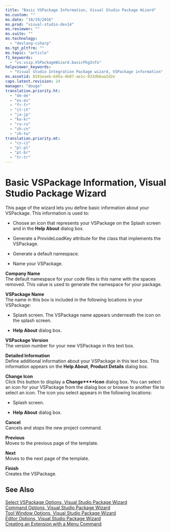 ```yaml
---
title: "Basic VSPackage Information, Visual Studio Package Wizard"
ms.custom: ""
ms.date: "10/19/2016"
ms.prod: "visual-studio-dev14"
ms.reviewer: ""
ms.suite: ""
ms.technology: 
  - "devlang-csharp"
ms.tgt_pltfrm: ""
ms.topic: "article"
f1_keywords: 
  - "vs.vsip.VSPackageWizard.basicPkgInfo"
helpviewer_keywords: 
  - "Visual Studio Integration Package wizard, VSPackage information"
ms.assetid: 8191eaeb-645a-4b07-ae1c-033db6aa2d2e
caps.latest.revision: 24
manager: "douge"
translation.priority.ht: 
  - "de-de"
  - "es-es"
  - "fr-fr"
  - "it-it"
  - "ja-jp"
  - "ko-kr"
  - "ru-ru"
  - "zh-cn"
  - "zh-tw"
translation.priority.mt: 
  - "cs-cz"
  - "pl-pl"
  - "pt-br"
  - "tr-tr"
---
```

# Basic VSPackage Information, Visual Studio Package Wizard
This page of the wizard lets you define basic information about your VSPackage. This information is used to:  
  
-   Choose an icon that represents your VSPackage on the Splash screen and in the **Help About** dialog box.  
  
-   Generate a ProvideLoadKey attribute for the class that implements the VSPackage.  
  
-   Generate a default namespace.  
  
-   Name your VSPackage.  
  
 **Company Name**  
 The default namespace for your code files is this name with the spaces removed. This value is used to generate the namespace for your package.  
  
 **VSPackage Name**  
 The name in this box is included in the following locations in your VSPackage:  
  
-   Splash screen. The VSPackage name appears underneath the icon on the splash screen.  
  
-   **Help About** dialog box.  
  
 **VSPackage Version**  
 The version number for your new VSPackage in this text box.  
  
 **Detailed Information**  
 Define additional information about your VSPackage in this text box. This information appears on the **Help About**, **Product Details** dialog box.  
  
 **Change Icon**  
 Click this button to display a **Change****Icon** dialog box. You can select an icon for your VSPackage from the dialog box or browse to another file to select an icon. The icon you select appears in the following locations:  
  
-   Splash screen.  
  
-   **Help About** dialog box.  
  
 **Cancel**  
 Cancels and stops the new project command.  
  
 **Previous**  
 Moves to the previous page of the template.  
  
 **Next**  
 Moves to the next page of the template.  
  
 **Finish**  
 Creates the VSPackage.  
  
## See Also  
 [Select VSPackage Options, Visual Studio Package Wizard](../misc/select-vspackage-options--visual-studio-package-wizard.md)   
 [Command Options, Visual Studio Package Wizard](../misc/command-options--visual-studio-package-wizard.md)   
 [Tool Window Options, Visual Studio Package Wizard](../misc/tool-window-options--visual-studio-package-wizard.md)   
 [Editor Options, Visual Studio Package Wizard](../misc/editor-options--visual-studio-package-wizard.md)   
 [Creating an Extension with a Menu Command](../extensibility/creating-an-extension-with-a-menu-command.md)